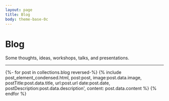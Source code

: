 ```yaml
---
layout: page
title: Blog
body: theme-base-0c
---
```

# Blog 
Some thoughts, ideas, workshops, talks, and presentations.
<hr>

{%- for post in collections.blog reversed-%}
	{% include post_element_condensed.html, post:post, image:post.data.image, postTitle:post.data.title, url:post.url date:post.date, postDescription:post.data.description', content: post.data.content %} 
{% endfor %}